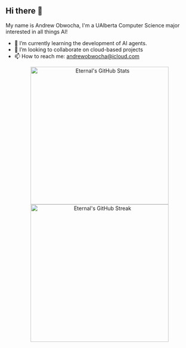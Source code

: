 ## Hi there 👋

My name is Andrew Obwocha, I'm a UAlberta Computer Science major interested in all things AI!

- 🌱 I’m currently learning the development of AI agents.
- 👯 I’m looking to collaborate on cloud-based projects
- 📫 How to reach me: andrewobwocha@icloud.com

<p align="center">
<img width="370px" alt="Eternal's GitHub Stats" src="https://github-readme-stats.vercel.app/api?username=andrewobwocha&custom_title=Overall+Activity&show_icons=true&hide_border=true&count_private=true&bg_color=ffffff00&title_color=2e7eff&text_color=878787&icon_color=2e7eff" />
<img width="370px" alt="Eternal's GitHub Streak" src="https://github-readme-streak-stats.herokuapp.com/?user=andrewobwocha&background=ffffff00&hide_border=true&stroke=878787&ring=296dda&fire=296dda&currStreakNum=878787&sideNums=878787&currStreakLabel=878787&sideLabels=878787&dates=878787" />
</p>
